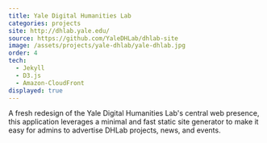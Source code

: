 ```yaml
---
title: Yale Digital Humanities Lab
categories: projects
site: http://dhlab.yale.edu/
source: https://github.com/YaleDHLab/dhlab-site
image: /assets/projects/yale-dhlab/yale-dhlab.jpg
order: 4
tech:
  - Jekyll
  - D3.js
  - Amazon-CloudFront
displayed: true
---
```


A fresh redesign of the Yale Digital Humanities Lab's central web presence, this application leverages a minimal and fast static site generator to make it easy for admins to advertise DHLab projects, news, and events.
